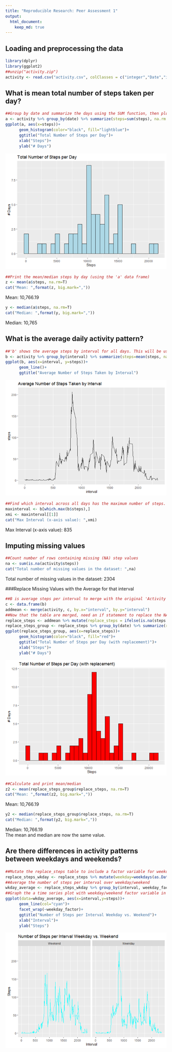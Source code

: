 ```yaml
---
title: "Reproducible Research: Peer Assessment 1"
output: 
  html_document:
    keep_md: true
---
```



## Loading and preprocessing the data

```r
library(dplyr)
library(ggplot2)
##unzip("activity.zip")
activity <- read.csv("activity.csv", colClasses = c("integer","Date","integer"))
```

## What is mean total number of steps taken per day?

```r
##Group by date and summarize the days using the SUM function, then plot in histogram
a <- activity %>% group_by(date) %>% summarize(steps=sum(steps), na.rm = TRUE)
ggplot(a, aes(x=steps))+
      geom_histogram(color="black", fill="lightblue")+
      ggtitle("Total Number of Steps per Day")+
      xlab("Steps")+
      ylab("# Days")
```

![](PA1_template_files/figure-html/unnamed-chunk-2-1.png)<!-- -->


```r
##Print the mean/median steps by day (using the 'a' data frame)
z <- mean(a$steps, na.rm=T)
cat("Mean: ",format(z, big.mark=","))  
```

Mean:  10,766.19

```r
y <- median(a$steps, na.rm=T)
cat("Median: ",format(y, big.mark=","))
```

Median:  10,765

## What is the average daily activity pattern?

```r
##'b' shows the average steps by interval for all days. This will be used later on.
b <- activity %>% group_by(interval) %>% summarize(steps=mean(steps, na.rm=TRUE))
ggplot(b, aes(x=interval, y=steps))+
      geom_line()+
      ggtitle("Average Number of Steps Taken by Interval")
```

![](PA1_template_files/figure-html/unnamed-chunk-4-1.png)<!-- -->


```r
##Find which interval across all days has the maximum number of steps.
maxinterval <- b[which.max(b$steps),]
xmi <- maxinterval[[1]]
cat("Max Interval (x-axis value): ",xmi)
```

Max Interval (x-axis value):  835

## Imputing missing values

```r
##Count number of rows containing missing (NA) step values
na <- sum(is.na(activity$steps))
cat("Total number of missing values in the dataset: ",na)
```

Total number of missing values in the dataset:  2304

###Replace Missing Values with the Average for that interval

```r
##B is average steps per interval to merge with the original 'Activity' table
c <- data.frame(b)
addmean <- merge(activity, c, by.x="interval", by.y="interval")
##Now that the table are merged, need an if statement to replace the NA values with the mean of that interval.
replace_steps <- addmean %>% mutate(replace_steps = ifelse(is.na(steps.x),steps.y,steps.x))
replace_steps_group <- replace_steps %>% group_by(date) %>% summarize(replace_steps=sum(replace_steps, na.rm=TRUE))
ggplot(replace_steps_group, aes(x=replace_steps))+
      geom_histogram(color="black", fill="red")+
      ggtitle("Total Number of Steps per Day (with replacement)")+
      xlab("Steps")+
      ylab("# Days")
```

![](PA1_template_files/figure-html/unnamed-chunk-7-1.png)<!-- -->


```r
##Calculate and print mean/median
z2 <- mean(replace_steps_group$replace_steps, na.rm=T)
cat("Mean: ",format(z2, big.mark=","))  
```

Mean:  10,766.19

```r
y2 <- median(replace_steps_group$replace_steps, na.rm=T)
cat("Median: ",format(y2, big.mark=","))
```

Median:  10,766.19
\
The mean and median are now the same value.


## Are there differences in activity patterns between weekdays and weekends?

```r
##Mutate the replace_steps table to include a factor variable for weekday vs. weekend
replace_steps_wkday <- replace_steps %>% mutate(weekday=weekdays(as.Date(date)), weekday_factor=factor(weekday %in% c("Saturday","Sunday"), levels=c(TRUE,FALSE), labels=c("Weekend","Weekday")))
##Average the number of steps per interval over weekday/weekend
wkday_average <- replace_steps_wkday %>% group_by(interval, weekday_factor) %>% summarize(steps=mean(replace_steps))
##Graph the a time series plot with weekday/weekend factor variable in different panels
ggplot(data=wkday_average, aes(x=interval,y=steps))+
      geom_line(col="cyan")+
      facet_wrap(~weekday_factor)+
      ggtitle("Number of Steps per Interval Weekday vs. Weekend")+
      xlab("Interval")+
      ylab("Steps")
```

![](PA1_template_files/figure-html/unnamed-chunk-9-1.png)<!-- -->

